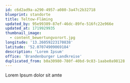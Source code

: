 ```yaml
---
id: c6d2ad9a-a290-4957-a080-3a47c2b32718
blueprint: standorte
title: Teltow-Fläming
updated_by: 95e99389-87ef-46dc-89fe-516fc22e966e
updated_at: 1719929935
thumbnail_image:
  - content_bewertungvorort.jpg
longitude: '13.26059223170838'
latitude: '52.07074909069184'
description: 'Lorem Ipsum'
office: 'Brandenburger Landkreise'
duplicated_from: b0a30980-780f-40bd-9c83-1aabe0a98128
---
```

Lorem Ipsum dolor sit amte
